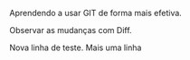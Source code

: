 Aprendendo a usar GIT de forma mais efetiva.

Observar as mudanças com Diff.

Nova linha de teste.
Mais uma linha